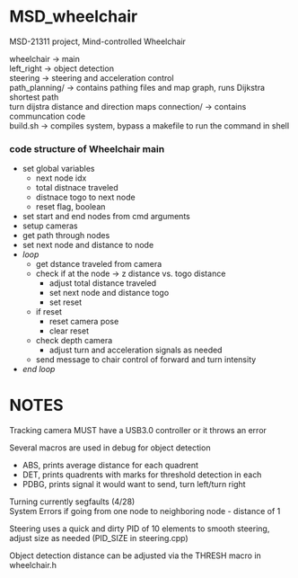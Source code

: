 # MSD_wheelchair
MSD-21311 project, Mind-controlled Wheelchair

wheelchair -> main</br>
left_right -> object detection</br>
steering -> steering and acceleration control</br>
path_planning/ -> contains pathing files and map graph, runs Dijkstra shortest path</br>
	turn
	dijstra
	distance and direction maps
connection/ -> contains communcation code</br>
build.sh -> compiles system, bypass a makefile to run the command in shell</br>


<h3> code structure of Wheelchair main </h3>

- set global variables
	- next node idx
	- total distnace traveled
	- distnace togo to next node
	- reset flag, boolean
- set start and end nodes from cmd arguments
- setup cameras
- get path through nodes
- set next node and distance to node 
- *loop*
	- get dstance traveled from camera
	- check if at the node -> z distance vs. togo distance
		- adjust total distance traveled
		- set next node and distance togo
		- set reset
	- if reset
		- reset camera pose
		- clear reset
	- check depth camera
		- adjust turn and acceleration signals as needed
	- send message to chair control of forward and turn intensity
- *end loop*


NOTES
=====
Tracking camera MUST have a USB3.0 controller or it throws an error

Several macros are used in debug for object detection
- ABS, prints average distance for each quadrent
- DET, prints quadrents with marks for threshold detection in each
- PDBG, prints signal it would want to send, turn left/turn right

Turning currently segfaults (4/28) <br>
System Errors if going from one node to neighboring node - distance of 1


Steering uses a quick and dirty PID of 10 elements to smooth steering, adjust size as needed (PID_SIZE in steering.cpp)

Object detection distance can be adjusted via the THRESH macro in wheelchair.h
